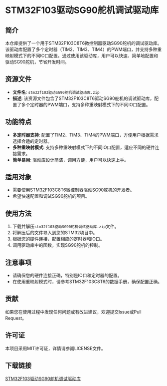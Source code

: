 # STM32F103驱动SG90舵机调试驱动库

## 简介
本仓库提供了一个用于STM32F103C8T6微控制器驱动SG90舵机的调试驱动库。该驱动库配置了多个定时器（TIM2、TIM3、TIM4）的PWM端口，并支持多种重映射模式下的不同IO口配置。通过使用该驱动库，用户可以快速、简单地配置和驱动SG90舵机，节省开发时间。

## 资源文件
- **文件名**: `stm32f103驱动SG90舵机调试驱动库.zip`
- **描述**: 该资源文件包含了STM32F103C8T6驱动SG90舵机的调试驱动库，配置了多个定时器的PWM端口，支持多种重映射模式下的不同IO口配置。

## 功能特点
- **多定时器支持**: 配置了TIM2、TIM3、TIM4的PWM端口，方便用户根据需求选择合适的定时器。
- **多种重映射模式**: 支持多种重映射模式下的不同IO口配置，适应不同的硬件连接需求。
- **简单易用**: 驱动库设计简洁，调用方便，用户可以快速上手。

## 适用对象
- 需要使用STM32F103C8T6微控制器驱动SG90舵机的开发者。
- 希望快速配置和调试SG90舵机的项目。

## 使用方法
1. 下载并解压`stm32f103驱动SG90舵机调试驱动库.zip`文件。
2. 将解压后的文件导入到您的STM32项目中。
3. 根据您的硬件连接，配置相应的定时器和IO口。
4. 调用驱动库中的函数，实现SG90舵机的控制。

## 注意事项
- 请确保您的硬件连接正确，特别是IO口和定时器的配置。
- 在使用重映射模式时，请参考STM32F103C8T6的数据手册，确保配置正确。

## 贡献
如果您在使用过程中发现任何问题或有改进建议，欢迎提交Issue或Pull Request。

## 许可证
本项目采用MIT许可证，详情请参阅LICENSE文件。

## 下载链接

[STM32F103驱动SG90舵机调试驱动库](https://pan.quark.cn/s/3166485ce3d0)